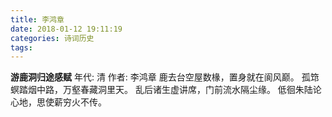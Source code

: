 ```yaml
---
title: 李鸿章
date: 2018-01-12 19:11:19
categories: 诗词历史
tags:
---
```


**游鹿洞归途感赋**
年代: 清 作者: 李鸿章
鹿去台空屋数椽，置身就在阆风巅。
孤筇螟踏烟中路，万壑春藏洞里天。
乱后诸生虚讲席，门前流水隔尘缘。
低徊朱陆论心地，思使薪穷火不传。


